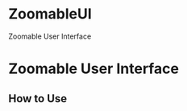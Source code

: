 # ZoomableUI
Zoomable User Interface

Zoomable User Interface
===================

How to Use
------------


